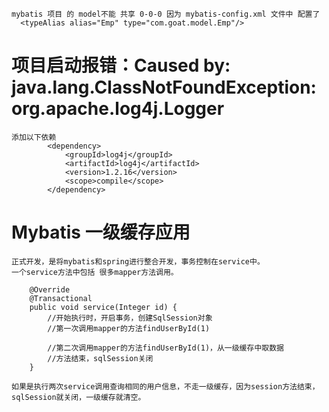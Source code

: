     mybatis 项目 的 model不能 共享 0-0-0 因为 mybatis-config.xml 文件中 配置了
      <typeAlias alias="Emp" type="com.goat.model.Emp"/>
      
      
# 项目启动报错：Caused by: java.lang.ClassNotFoundException: org.apache.log4j.Logger
    添加以下依赖 
            <dependency>
                <groupId>log4j</groupId>
                <artifactId>log4j</artifactId>
                <version>1.2.16</version>
                <scope>compile</scope>
            </dependency>
            
            
# Mybatis  一级缓存应用
   
    正式开发，是将mybatis和spring进行整合开发，事务控制在service中。
    一个service方法中包括 很多mapper方法调用。
    
        @Override
        @Transactional
        public void service(Integer id) {
            //开始执行时，开启事务，创建SqlSession对象
            //第一次调用mapper的方法findUserById(1)
            
            //第二次调用mapper的方法findUserById(1)，从一级缓存中取数据
            //方法结束，sqlSession关闭
        }

    如果是执行两次service调用查询相同的用户信息，不走一级缓存，因为session方法结束，sqlSession就关闭，一级缓存就清空。       